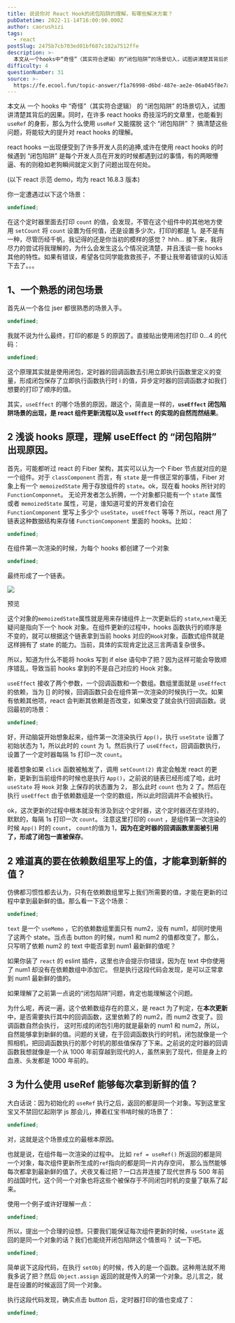 ```yaml
---
title: 说说你对 React Hook的闭包陷阱的理解，有哪些解决方案？
pubDatetime: 2022-11-14T16:00:00.000Z
author: caorushizi
tags:
  - react
postSlug: 2475b7cb703ed01bf687c182a7512ffe
description: >-
  本文从一个hooks中“奇怪”（其实符合逻辑）的“闭包陷阱”的场景切入，试图讲清楚其背后的因果。同时，在许多reacthooks奇技淫巧的文章里，也能看到`useRef`的身影，那么为什么使用`use
difficulty: 4
questionNumber: 31
source: >-
  https://fe.ecool.fun/topic-answer/f1a76998-d6bd-487e-ae2e-06a045f8e7aa?orderBy=updateTime&order=desc&tagId=13
---
```


本文从 一个 hooks 中 “奇怪”（其实符合逻辑） 的 “闭包陷阱” 的场景切入，试图讲清楚其背后的因果。同时，在许多 react hooks 奇技淫巧的文章里，也能看到 `useRef` 的身影，那么为什么使用 `useRef` 又能摆脱 这个 “闭包陷阱” ？ 搞清楚这些问题，将能较大的提升对 react hooks 的理解。

react hooks 一出现便受到了许多开发人员的追捧,或许在使用 react hooks 的时候遇到 “闭包陷阱” 是每个开发人员在开发的时候都遇到过的事情，有的两眼懵逼、有的则稳如老狗瞬间就定义到了问题出现在何处。

(以下 react 示范 demo，均为 react 16.8.3 版本)

你一定遭遇过以下这个场景：

```typescript
undefined;
```

在这个定时器里面去打印 `count` 的值，会发现，不管在这个组件中的其他地方使用 `setCount` 将 `count` 设置为任何值，还是设置多少次，打印的都是 1。是不是有一种，尽管历经千帆，我记得的还是你当初的模样的感觉？ hhh... 接下来，我将尽力的尝试将我理解的，为什么会发生这么个情况说清楚，并且浅谈一些 hooks 其他的特性。如果有错误，希望各位同学能救救孩子，不要让我带着错误的认知活下去了。。。

## 1、一个熟悉的闭包场景

首先从一个各位 jser 都很熟悉的场景入手。

```typescript
undefined;
```

我就不说为什么最终，打印的都是 5 的原因了。直接贴出使用闭包打印 0...4 的代码：

```typescript
undefined;
```

这个原理其实就是使用闭包，定时器的回调函数去引用立即执行函数里定义的变量，形成闭包保存了立即执行函数执行时 i 的值，异步定时器的回调函数才如我们想要的打印了顺序的值。

其实，`useEffect` 的哪个场景的原因，跟这个，简直是一样的，**`useEffect` 闭包陷阱场景的出现，是 react 组件更新流程以及 `useEffect` 的实现的自然而然结果**。

## 2 浅谈 hooks 原理，理解 useEffect 的 “闭包陷阱” 出现原因。

首先，可能都听过 react 的 Fiber 架构，其实可以认为一个 Fiber 节点就对应的是一个组件。对于 `classComponent` 而言，有 `state` 是一件很正常的事情，Fiber 对象上有一个 `memoizedState` 用于存放组件的 `state`。ok，现在看 hooks 所针对的 `FunctionComponnet`。 无论开发者怎么折腾，一个对象都只能有一个 `state` 属性或者 `memoizedState` 属性，可是，谁知道可爱的开发者们会在 `FunctionComponent` 里写上多少个 `useState`，`useEffect` 等等 ? 所以，react 用了链表这种数据结构来存储 `FunctionComponent` 里面的 hooks。比如：

```typescript
undefined;
```

在组件第一次渲染的时候，为每个 hooks 都创建了一个对象

```typescript
undefined;
```

最终形成了一个链表。

![](https://p1-jj.byteimg.com/tos-cn-i-t2oaga2asx/gold-user-assets/2020/6/16/172bd37d7a7abc28~tplv-t2oaga2asx-image.image)

预览

这个对象的`memoizedState`属性就是用来存储组件上一次更新后的 `state`,`next`毫无疑问是指向下一个 hook 对象。在组件更新的过程中，hooks 函数执行的顺序是不变的，就可以根据这个链表拿到当前 hooks 对应的`Hook`对象，函数式组件就是这样拥有了 state 的能力。当前，具体的实现肯定比这三言两语复杂很多。

所以，知道为什么不能将 hooks 写到 if else 语句中了把？因为这样可能会导致顺序错乱，导致当前 hooks 拿到的不是自己对应的 Hook 对象。

`useEffect` 接收了两个参数，一个回调函数和一个数组。数组里面就是 `useEffect` 的依赖，当为 \[\] 的时候，回调函数只会在组件第一次渲染的时候执行一次。如果有依赖其他项，react 会判断其依赖是否改变，如果改变了就会执行回调函数。说回最初的场景：

```typescript
undefined;
```

好，开动脑袋开始想象起来，组件第一次渲染执行 `App()`，执行 `useState` 设置了初始状态为 1，所以此时的 `count` 为 1。然后执行了 `useEffect`，回调函数执行，设置了一个定时器每隔 1s 打印一次 `count`。

接着想象如果 `click` 函数被触发了，调用 `setCount(2)` 肯定会触发 react 的更新，更新到当前组件的时候也是执行 `App()`，之前说的链表已经形成了哈，此时 `useState` 将 `Hook` 对象 上保存的状态置为 2， 那么此时 `count` 也为 2 了。然后在执行 `useEffect` 由于依赖数组是一个空的数组，所以此时回调并不会被执行。

ok，这次更新的过程中根本就没有涉及到这个定时器，这个定时器还在坚持的，默默的，每隔 1s 打印一次 `count`。 注意这里打印的 `count` ，是组件第一次渲染的时候 `App()` 时的 `count`， `count`的值为 1，**因为在定时器的回调函数里面被引用了，形成了闭包一直被保存**。

## 2 难道真的要在依赖数组里写上的值，才能拿到新鲜的值？

仿佛都习惯性都去认为，只有在依赖数组里写上我们所需要的值，才能在更新的过程中拿到最新鲜的值。那么看一下这个场景：

```typescript
undefined;
```

`text` 是一个 `useMemo` ，它的依赖数组里面只有 num2，没有 num1，却同时使用了这两个 state。当点击 button 的时候，num1 和 num2 的值都改变了。那么，只写明了依赖 num2 的 text 中能否拿到 num1 最新鲜的值呢？

如果你装了 `react` 的 eslint 插件，这里也许会提示你错误，因为在 text 中你使用了 num1 却没有在依赖数组中添加它。 但是执行这段代码会发现，是可以正常拿到 num1 最新鲜的值的。

如果理解了之前第一点说的“闭包陷阱”问题，肯定也能理解这个问题。

为什么呢，再说一遍，这个依赖数组存在的意义，是 react 为了判定，在**本次更新**中，是否需要执行其中的回调函数，这里依赖了的 num2，而 num2 改变了。回调函数自然会执行， 这时形成的闭包引用的就是最新的 num1 和 num2，所以，自然能够拿到新鲜的值。问题的关键，在于回调函数执行的时机，闭包就像是一个照相机，把回调函数执行的那个时机的那些值保存了下来。之前说的定时器的回调函数我想就像是一个从 1000 年前穿越到现代的人，虽然来到了现代，但是身上的血液、头发都是 1000 年前的。

## 3 为什么使用 useRef 能够每次拿到新鲜的值？

大白话说：因为初始化的 `useRef` 执行之后，返回的都是同一个对象。写到这里宝宝又不禁回忆起刚学 js 那会儿，捧着红宝书啃时候的场景了：

```typescript
undefined;
```

对，这就是这个场景成立的最根本原因。

也就是说，在组件每一次渲染的过程中。 比如 `ref = useRef()` 所返回的都是同一个对象，每次组件更新所生成的`ref`指向的都是同一片内存空间， 那么当然能够每次都拿到最新鲜的值了。犬夜叉看过把？一口古井连接了现代世界与 500 年前的战国时代，这个同一个对象也将这些个被保存于不同闭包时机的变量了联系了起来。

使用一个例子或许好理解一点：

```typescript
undefined;
```

所以，提出一个合理的设想。只要我们能保证每次组件更新的时候，`useState` 返回的是同一个对象的话？我们也能绕开闭包陷阱这个情景吗？ 试一下吧。

```typescript
undefined;
```

简单说下这段代码，在执行 `setObj` 的时候，传入的是一个函数。这种用法就不用我多说了把？然后 `Object.assign` 返回的就是传入的第一个对象。总儿言之，就是在设置的时候返回了同一个对象。

执行这段代码发现，确实点击 button 后，定时器打印的值也变成了：

```typescript
undefined;
```
